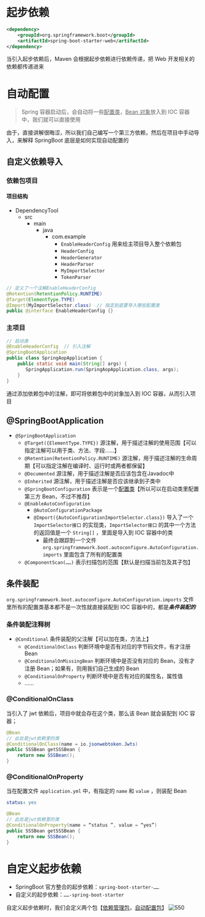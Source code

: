 # 起步依赖
```xml
<dependency>
	<groupId>org.springframework.boot</groupId>
	<artifactId>spring-boot-starter-web</artifactId>
</dependency>
```

当引入起步依赖后，Maven 会根据起步依赖进行依赖传递，把 Web 开发相关的依赖都传递进来

# 自动配置
>Spring 容器启动后，会自动将一些<u>配置类</u>，<u>Bean 对象</u>放入到 IOC 容器中，我们就可以直接使用

由于，直接讲解很晦涩，所以我们自己编写一个第三方依赖，然后在项目中手动导入，来解释 SpringBoot 底层是如何实现自动配置的

## 自定义依赖导入
### 依赖包项目
#### 项目结构
- DependencyTool
	- src
		- main
			- java
				- com.example
					- `EnableHeaderConfig` 用来给主项目导入整个依赖包
					- `HeaderConfig`
					- `HeaderGenerator`
					- `HeaderParser`
					- `MyImportSelector`
					- `TokenParser`

```java
// 定义了一个注解EnableHeaderConfig
@Retention(RetentionPolicy.RUNTIME)
@Target(ElementType.TYPE)
@Import(MyImportSelector.class)  // 指定到底要导入哪些配置类
public @interface EnableHeaderConfig {}
```

### 主项目
```java
// 启动类
@EnableHeaderConfig  // 引入注解
@SpringBootApplication  
public class SpringAopApplication {  
    public static void main(String[] args) {  
       SpringApplication.run(SpringAopApplication.class, args);  
    }  
}
```

通过添加依赖包中的注解，即可将依赖包中的对象加入到 IOC 容器，从而引入项目

## @SpringBootApplication
- `@SpringBootApplication`
	- `@Target({ElementType.TYPE})`  源注解，用于描述注解的使用范围【可以指定注解可以用于类、方法、字段……】
	- `@Retention(RetentionPolicy.RUNTIME)`  源注解，用于描述注解的生命周期【可以指定注解在编译时、运行时或两者都保留】
	- `@Documented`  源注解，用于描述注解是否应该包含在Javadoc中
	- `@Inherited`  源注解，用于描述注解是否应该继承到子类中
	- `@SpringBootConfiguration`  表示是一个<u>配置类</u>【所以可以在启动类里配置第三方 Bean，不过不推荐】
	- `@EnableAutoConfiguration`  
		- `@AutoConfigurationPackage` 
		- `@Import({AutoConfigurationImportSelector.class})` 导入了一个 `ImportSelector接口` 的实现类，`ImportSelector接口` 的其中一个方法的返回值是一个 `String[]` ，里面是导入到 IOC 容器中的类
			- 最终会跟踪到一个文件 `org.springframework.boot.autoconfigure.AutoConfiguration.imports` 里面包含了所有的配置类
	- `@ComponentScan(……)` 表示扫描包的范围【默认是扫描当前包及其子包】

## 条件装配
`org.springframework.boot.autoconfigure.AutoConfiguration.imports` 文件里所有的配置类基本都不是一次性就直接装配到 IOC 容器中的，都是***条件装配的***

### 条件装配注释树
- `@Conditional` 条件装配的父注解【可以加在类，方法上】
	- `@ConditionalOnClass` 判断环境中是否有对应的字节码文件，有才注册 Bean
	- `@ConditionalOnMissingBean` 判断环境中是否没有对应的 Bean，没有才注册 Bean；如果有，则用我们自己生成的 Bean
	- `@ConditionalOnProperty` 判断环境中是否有对应的属性名，属性值
	- ……

### @ConditionalOnClass
当引入了 jwt 依赖后，项目中就会存在这个类，那么该 Bean 就会装配到 IOC 容器；

```java
@Bean
// 此处是jwt依赖里的类
@ConditionalOnClass(name = io.jsonwebtoken.Jwts)
public SSSBean getSSSBean {
    return new SSSBean();
}
```

### @ConditionalOnProperty
当在配置文件 `application.yml` 中，有指定的 `name` 和 `value` ，则装配 Bean

```yml
status: yes
```

```java
@Bean
// 此处是jwt依赖里的类
@ConditionalOnProperty(name = “status ”, value = “yes”)
public SSSBean getSSSBean {
    return new SSSBean();
}
```

# 自定义起步依赖
- SpringBoot 官方整合的起步依赖：`spring-boot-starter-……`
- 自定义的起步依赖：`……-spring-boot-starter`

自定义起步依赖时，我们会定义两个包【<u>依赖管理包</u>，<u>自动配置包</u>】
![550](https://obsidian-1307744200.cos.ap-guangzhou.myqcloud.com/%E5%9B%BE%E7%89%87/202403052319660.png)

































